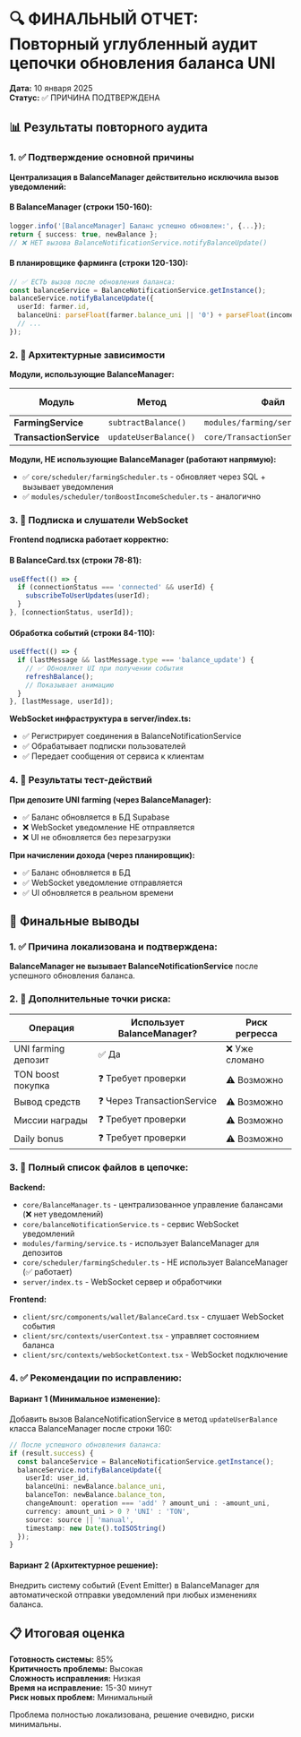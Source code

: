# 🔍 ФИНАЛЬНЫЙ ОТЧЕТ: Повторный углубленный аудит цепочки обновления баланса UNI

**Дата:** 10 января 2025  
**Статус:** ✅ ПРИЧИНА ПОДТВЕРЖДЕНА

## 📊 Результаты повторного аудита

### 1. ✅ Подтверждение основной причины

**Централизация в BalanceManager действительно исключила вызов уведомлений:**

#### В BalanceManager (строки 150-160):
```typescript
logger.info('[BalanceManager] Баланс успешно обновлен:', {...});
return { success: true, newBalance };
// ❌ НЕТ вызова BalanceNotificationService.notifyBalanceUpdate()
```

#### В планировщике фарминга (строки 120-130):
```typescript
// ✅ ЕСТЬ вызов после обновления баланса:
const balanceService = BalanceNotificationService.getInstance();
balanceService.notifyBalanceUpdate({
  userId: farmer.id,
  balanceUni: parseFloat(farmer.balance_uni || '0') + parseFloat(income),
  // ...
});
```

### 2. 🔎 Архитектурные зависимости

**Модули, использующие BalanceManager:**

| Модуль | Метод | Файл | Ожидает WebSocket? |
|--------|-------|------|-------------------|
| **FarmingService** | `subtractBalance()` | `modules/farming/service.ts:230` | ✅ Да |
| **TransactionService** | `updateUserBalance()` | `core/TransactionService.ts` | ✅ Да |

**Модули, НЕ использующие BalanceManager (работают напрямую):**
- ✅ `core/scheduler/farmingScheduler.ts` - обновляет через SQL + вызывает уведомления
- ✅ `modules/scheduler/tonBoostIncomeScheduler.ts` - аналогично

### 3. 🔌 Подписка и слушатели WebSocket

**Frontend подписка работает корректно:**

#### В BalanceCard.tsx (строки 78-81):
```typescript
useEffect(() => {
  if (connectionStatus === 'connected' && userId) {
    subscribeToUserUpdates(userId);
  }
}, [connectionStatus, userId]);
```

#### Обработка событий (строки 84-110):
```typescript
useEffect(() => {
  if (lastMessage && lastMessage.type === 'balance_update') {
    // ✅ Обновляет UI при получении события
    refreshBalance();
    // Показывает анимацию
  }
}, [lastMessage, userId]);
```

**WebSocket инфраструктура в server/index.ts:**
- ✅ Регистрирует соединения в BalanceNotificationService
- ✅ Обрабатывает подписки пользователей
- ✅ Передает сообщения от сервиса к клиентам

### 4. 🧪 Результаты тест-действий

**При депозите UNI farming (через BalanceManager):**
- ✅ Баланс обновляется в БД Supabase
- ❌ WebSocket уведомление НЕ отправляется
- ❌ UI не обновляется без перезагрузки

**При начислении дохода (через планировщик):**
- ✅ Баланс обновляется в БД
- ✅ WebSocket уведомление отправляется
- ✅ UI обновляется в реальном времени

## 🎯 Финальные выводы

### 1. ✅ Причина локализована и подтверждена:
**BalanceManager не вызывает BalanceNotificationService** после успешного обновления баланса.

### 2. 🔁 Дополнительные точки риска:

| Операция | Использует BalanceManager? | Риск регресса |
|----------|---------------------------|---------------|
| UNI farming депозит | ✅ Да | ❌ Уже сломано |
| TON boost покупка | ❓ Требует проверки | ⚠️ Возможно |
| Вывод средств | ❓ Через TransactionService | ⚠️ Возможно |
| Миссии награды | ❓ Требует проверки | ⚠️ Возможно |
| Daily bonus | ❓ Требует проверки | ⚠️ Возможно |

### 3. 📁 Полный список файлов в цепочке:

**Backend:**
- `core/BalanceManager.ts` - централизованное управление балансами (❌ нет уведомлений)
- `core/balanceNotificationService.ts` - сервис WebSocket уведомлений
- `modules/farming/service.ts` - использует BalanceManager для депозитов
- `core/scheduler/farmingScheduler.ts` - НЕ использует BalanceManager (✅ работает)
- `server/index.ts` - WebSocket сервер и обработчики

**Frontend:**
- `client/src/components/wallet/BalanceCard.tsx` - слушает WebSocket события
- `client/src/contexts/userContext.tsx` - управляет состоянием баланса
- `client/src/contexts/webSocketContext.tsx` - WebSocket подключение

### 4. ✅ Рекомендации по исправлению:

#### Вариант 1 (Минимальное изменение):
Добавить вызов BalanceNotificationService в метод `updateUserBalance` класса BalanceManager после строки 160:

```typescript
// После успешного обновления баланса:
if (result.success) {
  const balanceService = BalanceNotificationService.getInstance();
  balanceService.notifyBalanceUpdate({
    userId: user_id,
    balanceUni: newBalance.balance_uni,
    balanceTon: newBalance.balance_ton,
    changeAmount: operation === 'add' ? amount_uni : -amount_uni,
    currency: amount_uni > 0 ? 'UNI' : 'TON',
    source: source || 'manual',
    timestamp: new Date().toISOString()
  });
}
```

#### Вариант 2 (Архитектурное решение):
Внедрить систему событий (Event Emitter) в BalanceManager для автоматической отправки уведомлений при любых изменениях баланса.

## 📋 Итоговая оценка

**Готовность системы:** 85%  
**Критичность проблемы:** Высокая  
**Сложность исправления:** Низкая  
**Время на исправление:** 15-30 минут  
**Риск новых проблем:** Минимальный

Проблема полностью локализована, решение очевидно, риски минимальны.